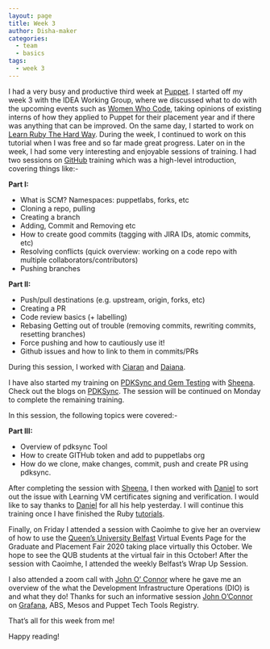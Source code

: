 ```yaml
---
layout: page
title: Week 3
author: Disha-maker
categories:
  - team
  - basics
tags:
  - week 3
---
```


I had a very busy and productive third week at [Puppet](https://puppet.com/).
I started off my week 3 with the IDEA Working Group, where we discussed what to do with the upcoming events such as [Women Who Code](https://www.womenwhocode.com/), taking opinions of existing interns of how they applied to Puppet for their placement year and if there was anything that can be improved.
On the same day, I started to work on [Learn Ruby The Hard Way](https://learnrubythehardway.org/book/).
During the week, I continued to work on this tutorial when I was free and so far made great progress. Later on in the week, I had some very interesting and enjoyable sessions of training.
I had two sessions on [GitHub](https://github.com/) training which was a high-level introduction, covering things like:-

**Part I:**
-   What is SCM? Namespaces: puppetlabs, forks, etc
-   Cloning a repo, pulling
-   Creating a branch
-   Adding, Commit and Removing etc
-   How to create good commits (tagging with JIRA IDs, atomic commits, etc)
-   Resolving conflicts (quick overview: working on a code repo with multiple collaborators/contributors)
-   Pushing branches

**Part II:**
-   Push/pull destinations (e.g. upstream, origin, forks, etc)
-   Creating a PR
-   Code review basics (+ labelling)
-   Rebasing Getting out of trouble (removing commits, rewriting commits, resetting branches)
-   Force pushing and how to cautiously use it!
-   Github issues and how to link to them in commits/PRs

During this session, I worked with [Ciaran](https://github.com/sanfrancrisko) and [Daiana](https://github.com/daianamezdrea).

I have also started my training on [PDKSync and Gem Testing](https://github.com/puppetlabs/pdksync) with [Sheena](https://github.com/sheenaajay). Check out the blogs on [PDKSync](https://puppet.com/blog/walkthrough-pdksync/).
The session will be continued on Monday to complete the remaining training.

In this session, the following topics were covered:-

**Part III:**
-   Overview of pdksync Tool
-   How to create GITHub token and add to puppetlabs org
-   How do we clone, make changes, commit, push and create PR using pdksync.

After completing the session with [Sheena](https://github.com/sheenaajay), I then worked with [Daniel](https://github.com/carabasdaniel) to sort out the issue with Learning VM certificates signing and verification.
I would like to say thanks to [Daniel](https://github.com/carabasdaniel) for all his help yesterday.
I will continue this training once I have finished the Ruby [tutorials](https://learnrubythehardway.org/book/).

Finally, on Friday I attended a session with Caoimhe to give her an overview of how to use the [Queen’s University Belfast](https://virtualcareersfairs.qub.ac.uk/events) Virtual Events Page for the Graduate and Placement Fair 2020 taking place virtually this October. We hope to see the QUB students at the virtual fair in this October!
After the session with Caoimhe, I attended the weekly Belfast’s Wrap Up Session.

I also attended a zoom call with [John O’ Connor](https://github.com/jcoconnor) where he gave me an overview of the what the Development Infrastructure Operations (DIO) is and what they do!
Thanks for such an informative session [John O’Connor](https://github.com/jcoconnor) on [Grafana](https://puppet.grafana.net/login), ABS, Mesos and Puppet Tech Tools Registry.

That’s all for this week from me!

Happy reading!
